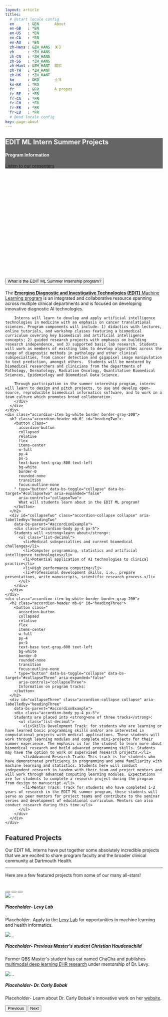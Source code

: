 ```yaml
---
layout: article
titles:
  # @start locale config
  en      : &EN       About
  en-GB   : *EN
  en-US   : *EN
  en-CA   : *EN
  en-AU   : *EN
  zh-Hans : &ZH_HANS  关于
  zh      : *ZH_HANS
  zh-CN   : *ZH_HANS
  zh-SG   : *ZH_HANS
  zh-Hant : &ZH_HANT  關於
  zh-TW   : *ZH_HANT
  zh-HK   : *ZH_HANT
  ko      : &KO       소개
  ko-KR   : *KO
  fr      : &FR       À propos
  fr-BE   : *FR
  fr-CA   : *FR
  fr-CH   : *FR
  fr-FR   : *FR
  fr-LU   : *FR
  # @end locale config
key: page-about
---
```

<link rel="stylesheet" href="https://cdnjs.cloudflare.com/ajax/libs/font-awesome/6.0.0/css/all.min.css" />
<link rel="stylesheet" href="https://fonts.googleapis.com/css2?family=Inter:wght@300;400;500;600;700&display=swap" />
<link rel="stylesheet" href="https://cdn.jsdelivr.net/npm/tw-elements/dist/css/index.min.css" />
<script src="https://cdn.tailwindcss.com"></script>
<script>
  tailwind.config = {
    theme: {
      extend: {
        fontFamily: {
          sans: ['Inter', 'sans-serif'],
        },
      }
    }
  }
</script>
<script src="https://cdn.jsdelivr.net/npm/tw-elements/dist/js/index.min.js"></script>

<!-- <script src="https://cdn.tailwindcss.com"></script> -->

<div
  class="p-12 text-center relative overflow-hidden bg-no-repeat bg-cover rounded-lg"
  style="
    background-image: url('https://user-images.githubusercontent.com/19698023/181514172-2568fc26-1711-47e0-b7d0-260f190e8834.jpeg');
    height: 400px;
  ">
  <div
    class="absolute top-0 right-0 bottom-0 left-0 w-full h-full overflow-hidden bg-fixed"
    style="background-color: rgba(0, 0, 0, 0.6)">
    <div class="flex justify-center items-center h-full">
      <div class="text-white">
        <h2 class="font-semibold text-4xl mb-4" style="color: white">EDIT ML Intern Summer Projects</h2>
        <h4 class="font-semibold text-xl mb-6" style="color: white">Program Information</h4>
        <a
          class="inline-block px-7 py-3 mb-1 border-2 border-gray-200 text-gray-200 font-medium text-sm leading-snug uppercase rounded hover:bg-black hover:bg-opacity-5 focus:outline-none focus:ring-0 transition duration-150 ease-in-out"
          href="/EDIT_AI_virtual_conference/presenters"
          role="button"
          data-mdb-ripple="true"
          data-mdb-ripple-color="light">Listen to our presenters</a>
      </div>
    </div>
  </div>
</div>

<br>
<div class="grid grid-cols-2 gap-4">
  <div class="accordion" id="accordionExample">
    <div class="accordion-item bg-white border border-gray-200">
      <h2 class="accordion-header mb-0" id="headingOne">
        <button class="
          accordion-button
          relative
          flex
          items-center
          w-full
          py-4
          px-5
          text-base text-gray-800 text-left
          bg-white
          border-0
          rounded-none
          transition
          focus:outline-none
        " type="button" data-bs-toggle="collapse" data-bs-target="#collapseOne" aria-expanded="true"
          aria-controls="collapseOne">
          What is the EDIT ML Summer Internship program?
        </button>
      </h2>
      <div id="collapseOne" class="accordion-collapse collapse show" aria-labelledby="headingOne"
        data-bs-parent="#accordionExample">
        <div class="accordion-body py-4 px-5">
        The <a href="https://levylab.host.dartmouth.edu/"><strong>Emerging Diagnostic and Investigative Technologies (EDIT)</strong> Machine Learning program</a> is an integrated and collaborative resource spanning across multiple clinical departments and is focused on developing innovative diagnostic AI technologies.

        Interns will learn to develop and apply artificial intelligence technologies in medicine with an emphasis on cancer translational sciences. Program components will include: 1) didactics with lectures, online tutorials, and workshop classes featuring a biomedical curriculum covering key biomedical and artificial intelligence concepts; 2) guided research projects with emphasis on building research independence, and 3) supported basic lab research. Students will work as members of existing labs to develop algorithms across the range of diagnostic methods in pathology and other clinical subspecialties, from cancer detection and gigapixel image manipulation to text prediction, amongst others.  Students will be mentored by biomedical researchers and clinicians from the departments of Pathology, Dermatology, Radiation Oncology, Quantitative Biomedical Sciences, Epidemiology and Biomedical Data Science.  

        Through participation in the summer internship program, interns will learn to design and pitch projects, to use and develop open-source, reproducible biomedical informatics software, and to work in a team culture which promotes broad collaboration.
        </div>
      </div>
    </div>
    <div class="accordion-item bg-white border border-gray-200">
      <h2 class="accordion-header mb-0" id="headingTwo">
        <button class="
          accordion-button
          collapsed
          relative
          flex
          items-center
          w-full
          py-4
          px-5
          text-base text-gray-800 text-left
          bg-white
          border-0
          rounded-none
          transition
          focus:outline-none
        " type="button" data-bs-toggle="collapse" data-bs-target="#collapseTwo" aria-expanded="false"
          aria-controls="collapseTwo">
          What will students learn about in the EDIT ML program?
        </button>
      </h2>
      <div id="collapseTwo" class="accordion-collapse collapse" aria-labelledby="headingTwo"
        data-bs-parent="#accordionExample">
        <div class="accordion-body py-4 px-5">
        Students will <strong>learn about</strong>:
          <ul class="list-decimal">
            <li>Medical subspecialties and current biomedical challenges</li>
            <li>Computer programming, statistics and artificial intelligence technologies</li>
            <li>Potential application of AI technologies to clinical practice</li>
            <li>High performance computing</li>
            <li>Professional development skills, i.e., prepare presentations, write manuscripts, scientific research process.</li>
          </ul>
        </div>
      </div>
    </div>
    <div class="accordion-item bg-white border border-gray-200">
      <h2 class="accordion-header mb-0" id="headingThree">
        <button class="
          accordion-button
          collapsed
          relative
          flex
          items-center
          w-full
          py-4
          px-5
          text-base text-gray-800 text-left
          bg-white
          border-0
          rounded-none
          transition
          focus:outline-none
        " type="button" data-bs-toggle="collapse" data-bs-target="#collapseThree" aria-expanded="false"
          aria-controls="collapseThree">
          Information on program tracks:
        </button>
      </h2>
      <div id="collapseThree" class="accordion-collapse collapse" aria-labelledby="headingThree"
        data-bs-parent="#accordionExample">
        <div class="accordion-body py-4 px-5">
        Students are placed into <strong>one of three tracks</strong>:
          <ul class="list-decimal">
            <li>Skills Development Track: for students who are learning or have learned basic programming skills and/or are interested in computational projects with medical applications. These students will work through learning modules and complete mini-projects for their summer experience. The emphasis is for the student to learn more about biomedical research and build advanced programming skills. Students may have the option to work on supervised research projects.</li>
            <li>Advanced Research Track: This track is for students who have demonstrated proficiency in programming and some familiarity with machine learning and statistics. Students here will conduct independent research in tandem with their team and project mentors and will work through advanced computing learning modules. Expectations are for students to complete a research project during the program from design to manuscript.</li>
            <li>Mentor Track: Track for students who have completed 1-2 years of research in the EDIT ML summer program, these students will serve as peer mentors for project teams and contribute to the seminar series and development of educational curriculum. Mentors can also conduct research during this time.</li>
          </ul>
        </div>
      </div>
    </div>
  </div>

  <div id="carouselExampleCaptions" class="carousel slide relative" data-bs-ride="carousel">
    <div class="p-6 shadow-lg rounded-lg bg-white text-grey-700">
      <h2 class="font-semibold text-3xl mb-5">Featured Projects</h2>
      <p>
        Our EDIT ML interns have put together some absolutely incredible projects that we are excited to share program faculty and the broader clinical community at Dartmouth Health.
      </p>
      <hr class="my-6 border-gray-300" />
      <p>
        Here are a few featured projects from some of our many all-stars!
      </p>
    </div>
    <div>
      <br>
    </div>
    <div class="carousel-indicators absolute right-0 bottom-0 left-0 flex justify-center p-0 mt-0 mb-2 py-2">
      <button
        type="button"
        data-bs-target="#carouselExampleCaptions"
        data-bs-slide-to="0"
        class="active"
        aria-current="true"
        aria-label="Slide 1"></button>
      <button
        type="button"
        data-bs-target="#carouselExampleCaptions"
        data-bs-slide-to="1"
        aria-label="Slide 2"></button>
      <button
        type="button"
        data-bs-target="#carouselExampleCaptions"
        data-bs-slide-to="2"
        aria-label="Slide 3"></button>
    </div>
    <div class="carousel-inner relative w-full overflow-hidden">
      <div class="carousel-item active relative float-left w-full">
        <img
          src="https://user-images.githubusercontent.com/19698023/181658028-55c8907e-f750-4d69-8ba7-14f4ca3f4f35.jpeg"
          class="block w-full"
          alt="..."
        />
        <div class="carousel-caption hidden md:block absolute text-center">
          <h5 class="text-xl text-white">Placeholder- Levy Lab</h5>
          <p>Placeholder- Apply to the <a href="https://levylab.host.dartmouth.edu/">Levy Lab</a> for opportunities in machine learning and health informatics.</p>
        </div>
      </div>
      <div class="carousel-item relative float-left w-full">
        <img
          src="https://user-images.githubusercontent.com/19698023/181657550-f9c375e1-7413-4046-9292-387731a3c8d8.jpeg"
          class="block w-full"
          alt="..."
        />
        <div class="carousel-caption hidden md:block absolute text-center">
          <h5 class="text-xl text-white">Placeholder- Previous Master's student Christian Haudenschild</h5>
          <p>Former QBS Master's student has cat named ChaCha and publishes <a href="/EDIT_AI_virtual_conference/presenter_articles/1_Joshua_Levy.html">multimodal deep learning EHR research</a> under mentorship of Dr. Levy.</p>
        </div>
      </div>
      <div class="carousel-item relative float-left w-full">
        <img
          src="https://user-images.githubusercontent.com/19698023/181657854-47a08806-2d36-40b2-b86d-2d67fd36d1e3.jpeg"
          class="block w-full"
          alt="..."
        />
        <div class="carousel-caption hidden md:block absolute text-center">
          <h5 class="text-xl text-white">Placeholder- Dr. Carly Bobak</h5>
          <p>Placeholder- Learn about Dr. Carly Bobak's innovative work on her <a href="https://www.carlybobak.com/">website</a>.</p>
        </div>
      </div>
    </div>
    <button
      class="carousel-control-prev absolute top-0 bottom-0 flex items-center justify-center p-0 text-center border-0 hover:outline-none hover:no-underline focus:outline-none focus:no-underline left-0"
      type="button"
      data-bs-target="#carouselExampleCaptions"
      data-bs-slide="prev">
      <span class="carousel-control-prev-icon inline-block bg-no-repeat" aria-hidden="true"></span>
      <span class="visually-hidden">Previous</span>
    </button>
    <button
      class="carousel-control-next absolute top-0 bottom-0 flex items-center justify-center p-0 text-center border-0 hover:outline-none hover:no-underline focus:outline-none focus:no-underline right-0"
      type="button"
      data-bs-target="#carouselExampleCaptions"
      data-bs-slide="next">
      <span class="carousel-control-next-icon inline-block bg-no-repeat" aria-hidden="true"></span>
      <span class="visually-hidden">Next</span>
    </button>
  </div>
</div>
